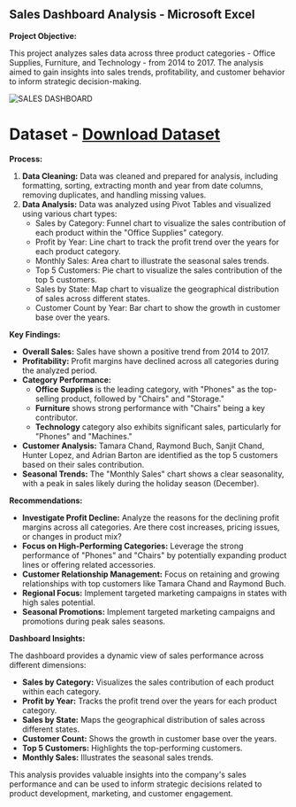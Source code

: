 ## Sales Dashboard Analysis - Microsoft Excel

**Project Objective:**

This project analyzes sales data across three product categories - Office Supplies, Furniture, and Technology - from 2014 to 2017. The analysis aimed to gain insights into sales trends, profitability, and customer behavior to inform strategic decision-making.

![SALES DASHBOARD](https://github.com/user-attachments/assets/fa4b5bc2-d3c9-4d30-ab4c-e04914080831)


# Dataset - <a href ="">Download Dataset<a/>
**Process:**

1. **Data Cleaning:** Data was cleaned and prepared for analysis, including formatting, sorting, extracting month and year from date columns, removing duplicates, and handling missing values.
2. **Data Analysis:** Data was analyzed using Pivot Tables and visualized using various chart types:
    *   Sales by Category: Funnel chart to visualize the sales contribution of each product within the "Office Supplies" category.
    *   Profit by Year: Line chart to track the profit trend over the years for each product category.
    *   Monthly Sales: Area chart to illustrate the seasonal sales trends.
    *   Top 5 Customers: Pie chart to visualize the sales contribution of the top 5 customers.
    *   Sales by State: Map chart to visualize the geographical distribution of sales across different states.
    *   Customer Count by Year: Bar chart to show the growth in customer base over the years.

**Key Findings:**

*   **Overall Sales:** Sales have shown a positive trend from 2014 to 2017.
*   **Profitability:** Profit margins have declined across all categories during the analyzed period.
*   **Category Performance:** 
    *   **Office Supplies** is the leading category, with "Phones" as the top-selling product, followed by "Chairs" and "Storage."
    *   **Furniture** shows strong performance with "Chairs" being a key contributor.
    *   **Technology** category also exhibits significant sales, particularly for "Phones" and "Machines."
*   **Customer Analysis:** Tamara Chand, Raymond Buch, Sanjit Chand, Hunter Lopez, and Adrian Barton are identified as the top 5 customers based on their sales contribution.
*   **Seasonal Trends:** The "Monthly Sales" chart shows a clear seasonality, with a peak in sales likely during the holiday season (December).

**Recommendations:**

*   **Investigate Profit Decline:** Analyze the reasons for the declining profit margins across all categories. Are there cost increases, pricing issues, or changes in product mix?
*   **Focus on High-Performing Categories:** Leverage the strong performance of "Phones" and "Chairs" by potentially expanding product lines or offering related accessories.
*   **Customer Relationship Management:** Focus on retaining and growing relationships with top customers like Tamara Chand and Raymond Buch.
*   **Regional Focus:** Implement targeted marketing campaigns in states with high sales potential.
*   **Seasonal Promotions:** Implement targeted marketing campaigns and promotions during peak sales seasons.

**Dashboard Insights:**

The dashboard provides a dynamic view of sales performance across different dimensions:

*   **Sales by Category:** Visualizes the sales contribution of each product within each category.
*   **Profit by Year:** Tracks the profit trend over the years for each product category.
*   **Sales by State:** Maps the geographical distribution of sales across different states.
*   **Customer Count:** Shows the growth in customer base over the years.
*   **Top 5 Customers:** Highlights the top-performing customers.
*   **Monthly Sales:** Illustrates the seasonal sales trends.

This analysis provides valuable insights into the company's sales performance and can be used to inform strategic decisions related to product development, marketing, and customer engagement.

